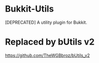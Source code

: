 # Bukkit-Utils
[DEPRECATED] A utility plugin for Bukkit.

# Replaced by bUtils v2
https://github.com/TheWGBbroz/bUtils_v2
